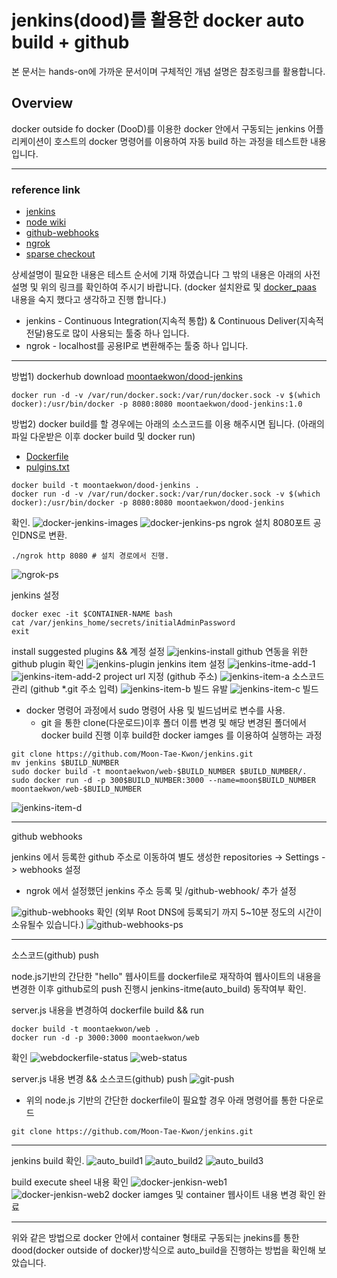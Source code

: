 # jenkins(dood)를 활용한 docker auto build + github
본 문서는 hands-on에 가까운 문서이며 구체적인 개념 설명은 참조링크를 활용합니다.

## Overview
docker outside fo docker (DooD)를 이용한 docker 안에서 구동되는 jenkins 어플리케이션이 호스트의 docker 명령어를 이용하여 자동 build 하는 과정을 테스트한 내용 입니다.

---
### reference link
- [jenkins](https://github.com/jenkinsci/jenkins)
- [node wiki](https://en.wikipedia.org/wiki/Node.js)
- [github-webhooks](https://developer.github.com/webhooks/)
- [ngrok](https://ngrok.com/)
- [sparse checkout](http://stackoverflow.com/questions/600079/is-there-any-way-to-clone-a-git-repositorys-sub-directory-only)

상세설명이 필요한 내용은 테스트 순서에 기재 하였습니다 그 밖의 내용은 아래의 사전설명 및 위의 링크를 확인하여 주시기 바랍니다.
(docker 설치완료 및 [docker_paas](https://github.com/dev-chulbuji/DevOps_Seongnam/tree/master/docker_paas) 내용을 숙지 했다고 생각하고 진행 합니다.)
* jenkins - Continuous Integration(지속적 통합) & Continuous Deliver(지속적 전달)용도로 많이 사용되는 툴중 하나 입니다.
* ngrok - localhost를 공용IP로 변환해주는 툴중 하나 입니다.

--- 
방법1) dockerhub download [moontaekwon/dood-jenkins](https://hub.docker.com/r/moontaekwon/dood-jenkins/)
```
docker run -d -v /var/run/docker.sock:/var/run/docker.sock -v $(which docker):/usr/bin/docker -p 8080:8080 moontaekwon/dood-jenkins:1.0
```
방법2) docker build를 할 경우에는 아래의 소스코드를 이용 해주시면 됩니다. (아래의 파일 다운받은 이후 docker build 및 docker run)
- [Dockerfile](https://github.com/dev-chulbuji/DevOps_Seongnam/blob/master/docker_auto_build_jenkins/Dockerfile)
- [pulgins.txt](https://github.com/dev-chulbuji/DevOps_Seongnam/blob/master/docker_auto_build_jenkins/plugins.txt)
```
docker build -t moontaekwon/dood-jenkins .
docker run -d -v /var/run/docker.sock:/var/run/docker.sock -v $(which docker):/usr/bin/docker -p 8080:8080 moontaekwon/dood-jenkins
```
확인.
![docker-jenkins-images](images/docker-jenkins-images.png)
![docker-jenkins-ps](images/docker-jenkins-images.png)
ngrok 설치 8080포트 공인DNS로 변환.
```
./ngrok http 8080 # 설치 경로에서 진행.
```
![ngrok-ps](images/ngrok-ps.png)

jenkins 설정
```
docker exec -it $CONTAINER-NAME bash
cat /var/jenkins_home/secrets/initialAdminPassword
exit
```
install suggested plugins && 계정 설정
![jenkins-install](images/jenkins-install-a.png)
github 연동을 위한 github plugin 확인
![jenkins-plugin](images/jenkins-plugin.png)
jenkins item 설정
![jenkins-itme-add-1](images/jenkins-item-add1.png)
![jenkins-item-add-2](images/jenkins-item-add2.png)
project url 지정 (github 주소)
![jenkins-item-a](images/jenkins-item-a.png)
소스코드 관리 (github *.git 주소 입력)
![jenkins-item-b](images/jenkins-item-b.png)
빌드 유발
![jenkins-item-c](images/jenkins-item-c.png)
빌드
* docker 명령어 과정에서 sudo 명령어 사용 및 빌드넘버로 변수를 사용.
    * git 을 통한 clone(다운로드)이후 폴더 이름 변경 및 해당 변경된 폴더에서 docker build 진행 이후 build한 docker iamges 를 이용하여 실행하는 과정
```
git clone https://github.com/Moon-Tae-Kwon/jenkins.git
mv jenkins $BUILD_NUMBER
sudo docker build -t moontaekwon/web-$BUILD_NUMBER $BUILD_NUMBER/.
sudo docker run -d -p 300$BUILD_NUMBER:3000 --name=moon$BUILD_NUMBER moontaekwon/web-$BUILD_NUMBER
```
![jenkins-item-d](images/jenkins-item-d.png)

---
github webhooks

jenkins 에서 등록한 github 주소로 이동하여 별도 생성한 repositories -> Settings -> webhooks 설정
* ngrok 에서 설정했던 jenkins 주소 등록 및 /github-webhook/ 추가 설정

![github-webhooks](images/github-webhooks-status.png)
확인 (외부 Root DNS에 등록되기 까지 5~10분 정도의 시간이 소유될수 있습니다.)
![github-webhooks-ps](images/github-webhooks-pa.png)

---
소스코드(github) push

node.js기반의 간단한 "hello" 웹사이트를 dockerfile로 재작하여 웹사이트의 내용을 변경한 이후 github로의 push 진행시 jenkins-itme(auto_build) 동작여부 확인.

server.js 내용을 변경하여 dockerfile build && run
```
docker build -t moontaekwon/web .
docker run -d -p 3000:3000 moontaekwon/web
```
확인
![webdockerfile-status](images/webdockerfile-status.png)
![web-status](images/web-status.png)

server.js 내용 변경 && 소스코드(github) push
![git-push](images/git-push.png)

* 위의 node.js 기반의 간단한 dockerfile이 필요할 경우 아래 명령어를 통한 다운로드
```
git clone https://github.com/Moon-Tae-Kwon/jenkins.git
```

---

jenkins build 확인.
![auto_build1](images/auto_build-status-1.png)
![auto_build2](images/auto_build-status-2.png)
![auto_build3](images/auto_build-status-3.png)

build execute sheel 내용 확인
![docker-jenkisn-web1](images/docker-jenkins-status1.png)
![docker-jenkisn-web2](images/docker-jenkins-status2.png)
docker iamges 및 container 웹사이트 내용 변경 확인 완료

---

위와 같은 방법으로 docker 안에서 container 형태로 구동되는 jnekins를 통한 dood(docker outside of docker)방식으로 auto_build을 진행하는 방법을 확인해 보았습니다.